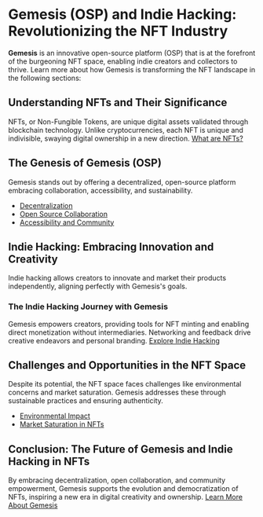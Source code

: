 # Gemesis (OSP) and Indie Hacking: Revolutionizing the NFT Industry

**Gemesis** is an innovative open-source platform (OSP) that is at the forefront of the burgeoning NFT space, enabling indie creators and collectors to thrive. Learn more about how Gemesis is transforming the NFT landscape in the following sections:

## Understanding NFTs and Their Significance

NFTs, or Non-Fungible Tokens, are unique digital assets validated through blockchain technology. Unlike cryptocurrencies, each NFT is unique and indivisible, swaying digital ownership in a new direction. [What are NFTs?](https://www.investopedia.com/non-fungible-tokens-nft-5115211)

## The Genesis of Gemesis (OSP)

Gemesis stands out by offering a decentralized, open-source platform embracing collaboration, accessibility, and sustainability.

- [Decentralization](https://www.coindesk.com/learn/what-is-decentralization/) 
- [Open Source Collaboration](https://opensource.com/resources/what-open-source) 
- [Accessibility and Community](https://www.forbes.com/sites/forbestechcouncil/2021/06/14/accessibility-in-tech-empowering-an-underserved-community/)

## Indie Hacking: Embracing Innovation and Creativity

Indie hacking allows creators to innovate and market their products independently, aligning perfectly with Gemesis's goals.

### The Indie Hacking Journey with Gemesis

Gemesis empowers creators, providing tools for NFT minting and enabling direct monetization without intermediaries. Networking and feedback drive creative endeavors and personal branding. [Explore Indie Hacking](https://www.indiehacker.com/)

## Challenges and Opportunities in the NFT Space

Despite its potential, the NFT space faces challenges like environmental concerns and market saturation. Gemesis addresses these through sustainable practices and ensuring authenticity.

- [Environmental Impact](https://www.esg.adec-innovations.com/about-us/faqs/what-is-the-environmental-impact-of-cryptocurrencies/)
- [Market Saturation in NFTs](https://decrypt.co/resources/what-are-nfts?menu=learning)

## Conclusion: The Future of Gemesis and Indie Hacking in NFTs

By embracing decentralization, open collaboration, and community empowerment, Gemesis supports the evolution and democratization of NFTs, inspiring a new era in digital creativity and ownership. [Learn More About Gemesis](https://www.coindesk.com/layer2/2022/05/26/how-nfts-work-and-how-to-get-started-buying-or-selling-nfts/)
